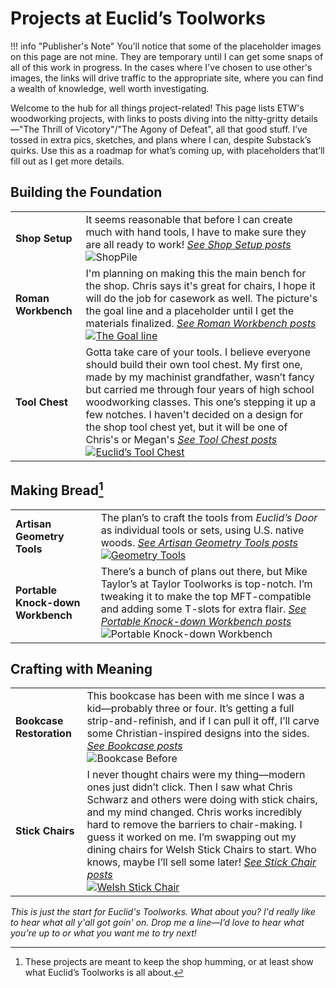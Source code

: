 # Projects at Euclid’s Toolworks

!!! info "Publisher's Note"
    You'll notice that some of the placeholder images on this page are not mine. They are temporary until I can get some snaps of all of this work in progress.  In the cases where I've chosen to use other's images, the links will drive traffic to the appropriate site, where you can find a wealth of knowledge, well worth investigating.

Welcome to the hub for all things project-related! This page lists ETW's woodworking projects, with links to posts diving into the nitty-gritty details—"The Thrill of Vicotory"/"The Agony of Defeat", all that good stuff. I’ve tossed in extra pics, sketches, and plans where I can, despite Substack’s quirks. Use this as a roadmap for what’s coming up, with placeholders that’ll fill out as I get more details.

## Building the Foundation

|         |         |
|---------|---------|
| **Shop Setup** | It seems reasonable that before I can create much with hand tools, I have to make sure they are all ready to work! *[See Shop Setup posts](/tag/shop-setup)*<br>![ShopPile](https://euclidstoolworks.github.io/substack-automation/assets/dad_shop.jpg) |
| **Roman Workbench** | I'm planning on making this the main bench for the shop. Chris says it's great for chairs, I hope it will do the job for casework as well. The picture's the goal line and a placeholder until I get the materials finalized. *[See Roman Workbench posts](/tag/roman-workbench)*<br>[![The Goal line](https://euclidstoolworks.github.io/substack-automation/assets/roman-workbench-placeholder.jpg)](https://lostartpress.com/products/video-build-a-roman-workbench) |
| **Tool Chest** | Gotta take care of your tools. I believe everyone should build their own tool chest. My first one, made by my machinist grandfather, wasn’t fancy but carried me through four years of high school woodworking classes. This one’s stepping it up a few notches. I haven't decided on a design for the shop tool chest yet, but it will be one of Chris's or Megan's *[See Tool Chest posts](/tag/tool-chest)*<br>[![Euclid’s Tool Chest](https://euclidstoolworks.github.io/substack-automation/assets/tool-chest-placeholder.jpg)](https://lostartpress.com/products/american-peasant-signed-by-the-author) |

## Making Bread[^1]

|         |         |
|---------|---------|
| **Artisan Geometry Tools** | The plan’s to craft the tools from *Euclid’s Door* as individual tools or sets, using U.S. native woods. *[See Artisan Geometry Tools posts](/tag/geometry-tools)*<br>[![Geometry Tools](https://euclidstoolworks.github.io/substack-automation/assets/geometry-tools-placeholder.jpg)](https://www.byhandandeye.com/a-look-through-euclids-door/) |
| **Portable Knock-down Workbench** | There’s a bunch of plans out there, but Mike Taylor’s at Taylor Toolworks is top-notch. I’m tweaking it to make the top MFT-compatible and adding some T-slots for extra flair. *[See Portable Knock-down Workbench posts](/tag/jigs)*<br>![Portable Knock-down Workbench](https://euclidstoolworks.github.io/substack-automation/assets/portable-knock-down-workbench.jpg) |

## Crafting with Meaning

|         |         |
|---------|---------|
| **Bookcase Restoration** | This bookcase has been with me since I was a kid—probably three or four. It’s getting a full strip-and-refinish, and if I can pull it off, I’ll carve some Christian-inspired designs into the sides. *[See Bookcase posts](/tag/bookcase)*<br>![Bookcase Before](https://euclidstoolworks.github.io/substack-automation/assets/bookcase_pile.jpg) |
| **Stick Chairs** | I never thought chairs were my thing—modern ones just didn’t click. Then I saw what Chris Schwarz and others were doing with stick chairs, and my mind changed. Chris works incredibly hard to remove the barriers to chair-making. I guess it worked on me. I’m swapping out my dining chairs for Welsh Stick Chairs to start. Who knows, maybe I’ll sell some later! *[See Stick Chair posts](/tag/stick-chairs)*<br>[![Welsh Stick Chair](https://euclidstoolworks.github.io/substack-automation/assets/bs-chair.jpg)](https://lostartpress.com/products/build-a-chair-from-bulls-t) |

*This is just the start for Euclid's Toolworks. What about you? I'd really like to hear what all y'all got goin' on.  Drop me a line—I’d love to hear what you’re up to or what you want me to try next!*

[^1]: These projects are meant to keep the shop humming, or at least show what Euclid’s Toolworks is all about.
